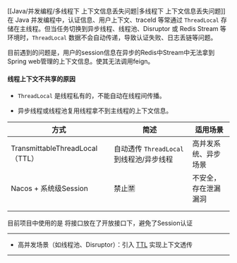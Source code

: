 [[Java/并发编程/多线程下 上下文信息丢失问题|多线程下 上下文信息丢失问题]] 在 Java 并发编程中，认证信息、用户上下文、traceId 等常通过 `ThreadLocal` 存储在主线程。但当任务切换到异步线程、线程池、Disruptor 或 Redis Stream 等环境时，`ThreadLocal` 数据不会自动传递，导致认证失败、日志丢链等问题。

目前遇到的问题是，用户的session信息在异步的Redis中Stream中无法拿到Spring web管理的上下文信息。使其无法调用feign。

####  线程上下文不共享的原因

- `ThreadLocal` 是线程私有的，不能自动在线程间传播。
    
- 异步线程或线程池复用线程拿不到主线程的上下文信息。
    

| 方式                            | 简述                           | 适用场景       |
| ----------------------------- | ---------------------------- | ---------- |
| TransmittableThreadLocal（TTL） | 自动透传 `ThreadLocal` 到线程池/异步线程 | 高并发系统、异步场景 |
| Nacos + 系统级Session            | 禁止🈲                         | 不安全，存在泄漏漏洞 |
|                               |                              |            |
|                               |                              |            |
目前项目中使用的是 将接口放在了开放接口下，避免了Session认证

---

- 高并发场景（如线程池、Disruptor）：引入 [TTL](https://github.com/alibaba/transmittable-thread-local) 实现上下文透传
    

---
